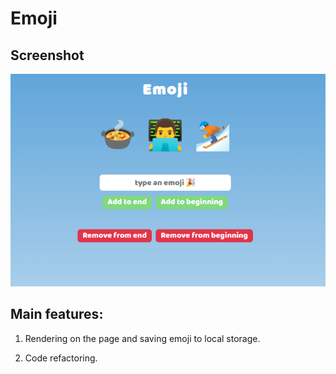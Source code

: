 # Emoji

## Screenshot

![Emoji](images//emoji.png)

## Main features:
1. Rendering on the page and saving emoji to local storage.

2. Code refactoring.
